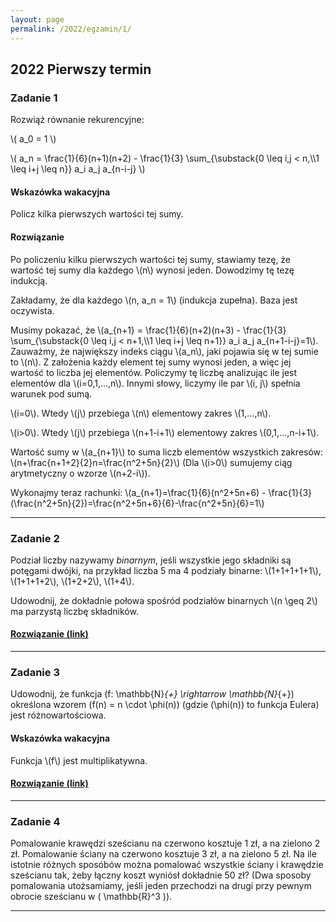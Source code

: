 ```yaml
---
layout: page
permalink: /2022/egzamin/1/
---
```


## 2022 Pierwszy termin

### Zadanie 1

<div>

<p>
Rozwiąż równanie rekurencyjne:
</p>
<p>
\( a_0 = 1 \)
</p>
<p>
\( a_n = \frac{1}{6}(n+1)(n+2) - \frac{1}{3} 
		\sum_{\substack{0 \leq i,j < n,\\1 \leq i+j \leq n}} a_i a_j a_{n-i-j} \)
</p>

</div>

<div data-collapse>
  <h4 class="collapsible">Wskazówka wakacyjna</h4>
  <div class="tip">
    Policz kilka pierwszych wartości tej sumy. 
  </div>
</div>

<div data-collapse>
  <h4 class="collapsible">Rozwiązanie</h4>
  <div class="solution">
    <p>
      Po policzeniu kilku pierwszych wartości tej sumy, stawiamy tezę, że wartość tej sumy dla każdego \(n\) wynosi jeden. Dowodzimy tę tezę indukcją.
    </p>
    <p>
      Zakładamy, że dla każdego \(n, a_n = 1\) (indukcja zupełna). Baza jest oczywista.
    </p>
    <p>
      Musimy pokazać, że \(a_{n+1} = \frac{1}{6}(n+2)(n+3) - \frac{1}{3} 
      \sum_{\substack{0 \leq i,j < n+1,\\1 \leq i+j \leq n+1}} a_i a_j a_{n+1-i-j}=1\). Zauważmy, że największy indeks ciągu \(a_n\), jaki pojawia
      się w tej sumie to \(n\). Z założenia każdy element tej sumy wynosi jeden, a więc jej wartość to liczba jej elementów. Policzymy tę liczbę analizując ile jest elementów dla \(i=0,1,...,n\). Innymi słowy, liczymy ile par \(i, j\) spełnia warunek pod sumą.
    </p>
    <p>
      \(i=0\). Wtedy \(j\) przebiega \(n\) elementowy zakres \(1,...,n\).
    </p>
    <p>
      \(i>0\). Wtedy \(j\) przebiega \(n+1-i+1\) elementowy zakres \(0,1,...,n-i+1\).
    </p>
    <p>
      Wartość sumy w \(a_{n+1}\) to suma liczb elementów wszystkich zakresów: \(n+\frac{n+1+2}{2}n=\frac{n^2+5n}{2}\) (Dla \(i>0\) sumujemy ciąg arytmetyczny o wzorze \(n+2-i\)).
      <p>
      Wykonajmy teraz rachunki:
      \(a_{n+1}=\frac{1}{6}(n^2+5n+6) - \frac{1}{3}(\frac{n^2+5n}{2})=\frac{n^2+5n+6}{6}-\frac{n^2+5n}{6}=1\)
      </p>
    </p>
  </div>
</div>

---

### Zadanie 2

<div>

<p>
Podział liczby nazywamy <em>binarnym</em>, jeśli wszystkie jego składniki są potęgami dwójki, na przykład
liczba 5 ma 4 podziały binarne: \(1+1+1+1+1\), \(1+1+1+2\), \(1+2+2\), \(1+4\).
</p>
<p>
Udowodnij, że dokładnie połowa spośród podziałów binarnych \(n \geq 2\) ma parzystą liczbę składników.
</p>

</div>

<div>
  <h4 class="collapsible"><a href="https://math.stackexchange.com/questions/81041">Rozwiązanie (link)</a></h4>
</div>

---

### Zadanie 3

<div>

Udowodnij, że funkcja \(f: \mathbb{N}_{+} \rightarrow \mathbb{N}_{+}\) określona wzorem \(f(n) = n \cdot \phi(n)\)
(gdzie \(\phi(n)\) to funkcja Eulera) jest różnowartościowa.

<div data-collapse>
  <h4 class="collapsible">Wskazówka wakacyjna</h4>
  <div class="tip">
    Funkcja \(f\) jest multiplikatywna. 
  </div>
</div>

</div>

<div>
  <h4 class="collapsible"><a href="https://math.stackexchange.com/questions/539558">Rozwiązanie (link)</a></h4>
</div>

---

### Zadanie 4

<div>

Pomalowanie krawędzi sześcianu na czerwono kosztuje 1 zł, a na zielono 2 zł. Pomalowanie ściany na czerwono kosztuje
3 zł, a na zielono 5 zł. Na ile istotnie różnych sposóbów można pomalować wszystkie ściany i krawędzie sześcianu tak,
żeby łączny koszt wyniósł dokładnie 50 zł? (Dwa sposoby pomalowania utożsamiamy, jeśli jeden przechodzi na drugi przy
pewnym obrocie sześcianu w \( \mathbb{R}^3 \)).

</div>

---
